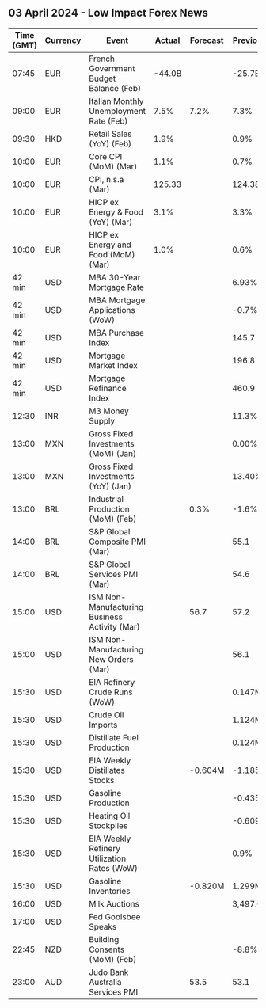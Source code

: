 ## 03 April 2024 - Low Impact Forex News

| Time (GMT) | Currency | Event | Actual | Forecast | Previous |
|------|----------|-------|--------|----------|----------|
| 07:45 | EUR | French Government Budget Balance (Feb) | -44.0B |  | -25.7B |
| 09:00 | EUR | Italian Monthly Unemployment Rate (Feb) | 7.5% | 7.2% | 7.3% |
| 09:30 | HKD | Retail Sales (YoY) (Feb) | 1.9% |  | 0.9% |
| 10:00 | EUR | Core CPI (MoM) (Mar) | 1.1% |  | 0.7% |
| 10:00 | EUR | CPI, n.s.a (Mar) | 125.33 |  | 124.38 |
| 10:00 | EUR | HICP ex Energy & Food (YoY) (Mar) | 3.1% |  | 3.3% |
| 10:00 | EUR | HICP ex Energy and Food (MoM) (Mar) | 1.0% |  | 0.6% |
| 42 min | USD | MBA 30-Year Mortgage Rate |  |  | 6.93% |
| 42 min | USD | MBA Mortgage Applications (WoW) |  |  | -0.7% |
| 42 min | USD | MBA Purchase Index |  |  | 145.7 |
| 42 min | USD | Mortgage Market Index |  |  | 196.8 |
| 42 min | USD | Mortgage Refinance Index |  |  | 460.9 |
| 12:30 | INR | M3 Money Supply |  |  | 11.3% |
| 13:00 | MXN | Gross Fixed Investments (MoM) (Jan) |  |  | 0.00% |
| 13:00 | MXN | Gross Fixed Investments (YoY) (Jan) |  |  | 13.40% |
| 13:00 | BRL | Industrial Production (MoM) (Feb) |  | 0.3% | -1.6% |
| 14:00 | BRL | S&P Global Composite PMI (Mar) |  |  | 55.1 |
| 14:00 | BRL | S&P Global Services PMI (Mar) |  |  | 54.6 |
| 15:00 | USD | ISM Non-Manufacturing Business Activity (Mar) |  | 56.7 | 57.2 |
| 15:00 | USD | ISM Non-Manufacturing New Orders (Mar) |  |  | 56.1 |
| 15:30 | USD | EIA Refinery Crude Runs (WoW) |  |  | 0.147M |
| 15:30 | USD | Crude Oil Imports |  |  | 1.124M |
| 15:30 | USD | Distillate Fuel Production |  |  | 0.124M |
| 15:30 | USD | EIA Weekly Distillates Stocks |  | -0.604M | -1.185M |
| 15:30 | USD | Gasoline Production |  |  | -0.435M |
| 15:30 | USD | Heating Oil Stockpiles |  |  | -0.609M |
| 15:30 | USD | EIA Weekly Refinery Utilization Rates (WoW) |  |  | 0.9% |
| 15:30 | USD | Gasoline Inventories |  | -0.820M | 1.299M |
| 16:00 | USD | Milk Auctions |  |  | 3,497.0 |
| 17:00 | USD | Fed Goolsbee Speaks |  |  |  |
| 22:45 | NZD | Building Consents (MoM) (Feb) |  |  | -8.8% |
| 23:00 | AUD | Judo Bank Australia Services PMI |  | 53.5 | 53.1 |
